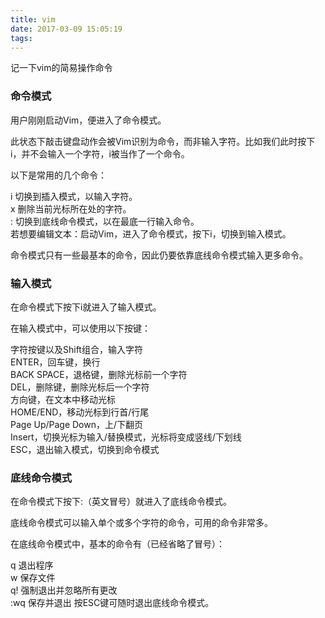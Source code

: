 ```yaml
---
title: vim
date: 2017-03-09 15:05:19
tags:
---
```

记一下vim的简易操作命令

<!--more-->

### 命令模式
用户刚刚启动Vim，便进入了命令模式。  <br>

此状态下敲击键盘动作会被Vim识别为命令，而非输入字符。比如我们此时按下i，并不会输入一个字符，i被当作了一个命令。  <br>

以下是常用的几个命令：  <br>

i 切换到插入模式，以输入字符。  <br>
x 删除当前光标所在处的字符。  <br>
: 切换到底线命令模式，以在最底一行输入命令。  <br>
若想要编辑文本：启动Vim，进入了命令模式，按下i，切换到输入模式。  <br>

命令模式只有一些最基本的命令，因此仍要依靠底线命令模式输入更多命令。 <br>

### 输入模式
在命令模式下按下i就进入了输入模式。  <br>

在输入模式中，可以使用以下按键：  <br>

字符按键以及Shift组合，输入字符  <br>
ENTER，回车键，换行  <br>
BACK SPACE，退格键，删除光标前一个字符  <br>
DEL，删除键，删除光标后一个字符  <br>
方向键，在文本中移动光标  <br>
HOME/END，移动光标到行首/行尾  <br>
Page Up/Page Down，上/下翻页  <br>
Insert，切换光标为输入/替换模式，光标将变成竖线/下划线  <br>
ESC，退出输入模式，切换到命令模式  <br>

### 底线命令模式
在命令模式下按下:（英文冒号）就进入了底线命令模式。 <br>

底线命令模式可以输入单个或多个字符的命令，可用的命令非常多。<br>

在底线命令模式中，基本的命令有（已经省略了冒号）：<br>

q 退出程序 <br>
w 保存文件 <br>
q! 强制退出并忽略所有更改 <br>
:wq 保存并退出
按ESC键可随时退出底线命令模式。<br>
